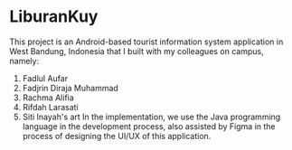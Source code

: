 # LiburanKuy
This project is an Android-based tourist information system application in West Bandung, Indonesia that I built with my colleagues on campus, namely:
1. Fadlul Aufar
2. Fadjrin Diraja Muhammad
3. Rachma Alifia
4. Rifdah Larasati
5. Siti Inayah's art
In the implementation, we use the Java programming language in the development process, also assisted by Figma in the process of designing the UI/UX of this application.
